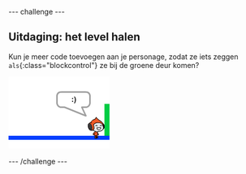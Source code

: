 --- challenge ---

## Uitdaging: het level halen

Kun je meer code toevoegen aan je personage, zodat ze iets zeggen `als`{:class="blockcontrol"} ze bij de groene deur komen?

![screenshot](images/dodge-win.png)

--- /challenge ---